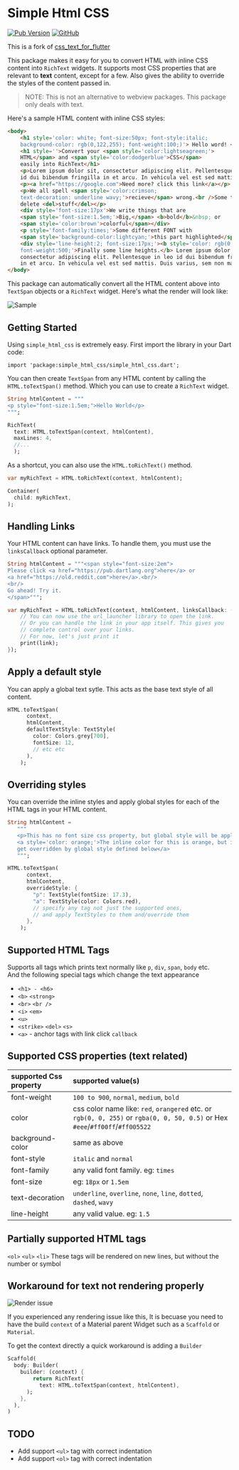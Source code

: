 # Simple Html CSS

[![Pub Version](https://img.shields.io/pub/v/simple_html_css?style=flat-square)](https://pub.dev/packages/simple_html_css) [![GitHub](https://img.shields.io/badge/License-Apache%202.0-blue.svg?style=flat-square)](https://github.com/ali-thowfeek/simple_html_css_flutter/blob/master/LICENSE)

This is a fork of [css_text_for_flutter](https://github.com/hathibelagal-dev/css_text_for_flutter)

This package makes it easy for you to convert HTML with inline CSS content
into `RichText` widgets. It supports most CSS properties that are
relevant to **text** content, except for a few. Also gives the ability to
override the styles of the content passed in.

>NOTE: This is not an alternative to webview packages. This package only deals with text.

Here's a sample HTML content with inline CSS styles:

```html
<body>
    <h1 style='color: white; font-size:50px; font-style:italic; 
    background-color: rgb(0,122,255); font-weight:100;)'> Hello word! </h1>
    <h1 style=''>Convert your <span style='color:lightseagreen;'>
    HTML</span> and <span style='color:dodgerblue'>CSS</span> 
    easily into RichText</h1>
    <p>Lorem ipsum dolor sit, consectetur adipiscing elit. Pellentesque in leo 
    id dui bibendum fringilla in et arcu. In vehicula vel est sed mattis.</p>
    <p><a href="https://google.com">Need more? click this link</a></p>
    <p>We all spell <span style='color:crimson; 
    text-decoration: underline wavy;'>recieve</span> wrong.<br />Some times we 
    delete <del>stuff</del></p>
    <div style='font-size:17px'>We write things that are 
    <span style='font-size:1.5em;'>Big,</span> <b>bold</b>&nbsp; or 
    <span style='color:brown'>colorful</span></div>
    <p style='font-family:times;'>Some different FONT with 
    <span style='background-color:lightcyan;'>this part highlighted</span></p>
    <div style='line-height:2; font-size:17px;'><b style='color: rgb(0,122,255); 
    font-weight:500;'>Finally some line heights.</b> Lorem ipsum dolor sit amet, 
    consectetur adipiscing elit. Pellentesque in leo id dui bibendum fringilla 
    in et arcu. In vehicula vel est sed mattis. Duis varius, sem non mattis.</div>
</body>
```

This package can automatically convert all the HTML content above into
`TextSpan` objects or a `RichText` widget. Here's what the render will look like:

![Sample](sample.png)

## Getting Started

Using `simple_html_css` is extremely easy. First import the library in
your Dart code:

```
import 'package:simple_html_css/simple_html_css.dart';
```

You can then create `TextSpan` from any HTML content by calling the `HTML.toTextSpan()` method. Which you can use to create a `RichText` widget.

```dart
String htmlContent = """
<p style="font-size:1.5em;">Hello World</p>
""";

RichText(
  text: HTML.toTextSpan(context, htmlContent),
  maxLines: 4,
  //...
  );
```

As a shortcut, you can also use the `HTML.toRichText()` method.

```dart
var myRichText = HTML.toRichText(context, htmlContent);

Container(
  child: myRichText,
);
```

## Handling Links

Your HTML content can have links. To handle them, you must use the
`linksCallback` optional parameter.

```dart
String htmlContent = """<span style="font-size:2em">
Please click <a href="https://pub.dartlang.org">here</a> or 
<a href="https://old.reddit.com">here</a>.<br/>
<br/>
Go ahead! Try it.
</span>""";

var myRichText = HTML.toRichText(context, htmlContent, linksCallback: (link) {
    // You can now use the url_launcher library to open the link.
    // Or you can handle the link in your app itself. This gives you
    // complete control over your links.
    // For now, let's just print it
    print(link);
});
```

## Apply a default style

You can apply a global text sytle. This acts as the base text style of all content.

```dart
HTML.toTextSpan(
      context,
      htmlContent,
      defaultTextStyle: TextStyle(
        color: Colors.grey[700],
        fontSize: 12,
        // etc etc
      ),
    );
```

## Overriding styles

You can override the inline styles and apply global styles for each of the
HTML tags in your HTML content.

```dart
String htmlContent =
   """
   <p>This has no font size css property, but global style will be applied</p>
   <a style='color: orange;'>The inline color for this is orange, but it will 
   get overridden by global style defined below</a>
   """;

HTML.toTextSpan(
      context,
      htmlContent,
      overrideStyle: {
        "p": TextStyle(fontSize: 17.3),
        "a": TextStyle(color: Colors.red),
        // specify any tag not just the supported ones,
        // and apply TextStyles to them and/override them
      },
    );
```

## Supported HTML Tags

Supports all tags which prints text normally like `p`, `div`, `span`, `body` etc.  
And the following special tags which change the text appearance

* `<h1> - <h6>`
* `<b>` `<strong>`
* `<br>` `<br />`
* `<i>` `<em>`
* `<u>`
* `<strike>` `<del>` `<s>`
* `<a>` - anchor tags with link click `callback`

## Supported CSS properties (text related)

| supported Css property | supported value(s)                                                                                                            |
|:-----------------------|:------------------------------------------------------------------------------------------------------------------------------|
| font-weight            | `100 to 900`, `normal`, `medium`, `bold`                                                                                      |
| color                  | css color name like: `red`, `orangered` etc. or `rgb(0, 0, 255)` or `rgba(0, 0, 50, 0.5)` or Hex `#eee`/`#ff00ff`/`#ff005522` |
| background-color       | same as above                                                                                                                 |
| font-style             | `italic` and `normal`                                                                                                         |
| font-family            | any valid font family. eg: `times`                                                                                            |
| font-size              | eg: `18px` or `1.5em`                                                                                                         |
| text-decoration        | `underline`, `overline`, `none`, `line`, `dotted`, `dashed`, `wavy`                                                           |
| line-height            | any valid value. eg: `1.5`                                                                                                    |

## Partially supported HTML tags

`<ol>` `<ul>` `<li>`
These tags will be rendered on new lines, but without the number or symbol

## Workaround for text not rendering properly

![Render issue](render_problem.png)

If you experienced any rendering issue like this,
It is becuase you need to have the build `context` of a Material parent
Widget such as a `Scaffold` or `Material`.

To get the context directly a quick workaround is adding a `Builder`

```dart
Scaffold(
  body: Builder(
    builder: (context) {
        return RichText(
          text: HTML.toTextSpan(context, htmlContent),
      );
    },
  ),
)
```

## TODO
* Add support `<ul>` tag with correct indentation
* Add support `<ol>` tag with correct indentation
